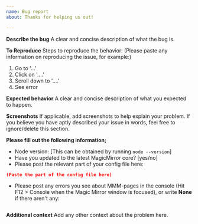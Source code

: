 ```yaml
---
name: Bug report
about: Thanks for helping us out!

---
```


**Describe the bug**
A clear and concise description of what the bug is.

**To Reproduce**
Steps to reproduce the behavior:
(Please paste any information on reproducing the issue, for example:)
1. Go to '...'
2. Click on '....'
3. Scroll down to '....'
4. See error

**Expected behavior**
A clear and concise description of what you expected to happen.

**Screenshots**
If applicable, add screenshots to help explain your problem. If you believe you
have aptly described your issue in words, feel free to ignore/delete this section.

**Please fill out the following information;**
 - Node version: [This can be obtained by running `node --version`]
 - Have you updated to the latest MagicMirror core? [yes/no]
 - Please post the relevant part of your config file here:
```json
(Paste the part of the config file here)
```
 - Please post any errors you see about MMM-pages in the console (Hit F12 > Console when the Magic Mirror window is focused), or write **None** if there aren't any:
```
```
**Additional context**
Add any other context about the problem here.
